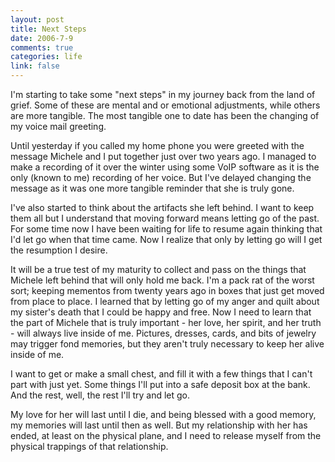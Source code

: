 ```yaml
--- 
layout: post
title: Next Steps
date: 2006-7-9
comments: true
categories: life
link: false
---
```

I'm starting to take some "next steps" in my journey back from the land of grief. Some of these are mental and or emotional adjustments, while others are more tangible. The most tangible one to date has been the changing of my voice mail greeting.

Until yesterday if you called my home phone you were greeted with the message Michele and I put together just over two years ago. I managed to make a recording of it over the winter using some VoIP software as it is the only (known to me) recording of her voice. But I've delayed changing the message as it was one more tangible reminder that she is truly gone.

I've also started to think about the artifacts she left behind. I want to keep them all but I understand that moving forward means letting go of the past. For some time now I have been waiting for life to resume again thinking that I'd let go when that time came. Now I realize that only by letting go will I get the resumption I desire.

It will be a true test of my maturity to collect and pass on the things that Michele left behind that will only hold me back. I'm a pack rat of the worst sort; keeping mementos from twenty years ago in boxes that just get moved from place to place. I learned that by letting go of my anger and quilt about my sister's death that I could be happy and free. Now I need to learn that the part of Michele that is truly important - her love, her spirit, and her truth - will always live inside of me. Pictures, dresses, cards, and bits of jewelry may trigger fond memories, but they aren't truly necessary to keep her alive inside of me.

I want to get or make a small chest, and fill it with a few things that I can't part with just yet. Some things I'll put into a safe deposit box at the bank. And the rest, well, the rest I'll try and let go.

My love for her will last until I die, and being blessed with a good memory, my memories will last until then as well. But my relationship with her has ended, at least on the physical plane, and I need to release myself from the physical trappings of that relationship.
